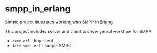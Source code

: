 # smpp_in_erlang
Simple project illustrates working with SMPP in Erlang

This project includes server and client to show genral workflow for SMPP:

*  `esme.erl` - tiny client
*  `fake_smsc.erl` - simple SMSC
